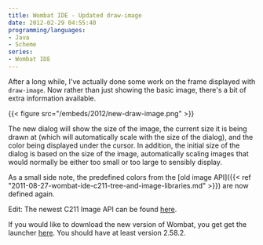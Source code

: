 ```yaml
---
title: Wombat IDE - Updated draw-image
date: 2012-02-29 04:55:40
programming/languages:
- Java
- Scheme
series:
- Wombat IDE
---
```

After a long while, I've actually done some work on the frame displayed with `draw-image`. Now rather than just showing the basic image, there's a bit of extra information available.

<!--more-->

{{< figure src="/embeds/2012/new-draw-image.png" >}}

The new dialog will show the size of the image, the current size it is being drawn at (which will automatically scale with the size of the dialog), and the color being displayed under the cursor. In addition, the initial size of the dialog is based on the size of the image, automatically scaling images that would normally be either too small or too large to sensibly display.

As a small side note, the predefined colors from the [old image API]({{< ref "2011-08-27-wombat-ide-c211-tree-and-image-libraries.md" >}}) are now defined again.

Edit: The newest C211 Image API can be found <a title="C211 Image API" href="http://www.cs.indiana.edu/cgi-pub/c211/wombat/docs/c211-image.htm">here</a>.

If you would like to download the new version of Wombat, you get get the launcher <a title="Wombat Launcher Download Page" href="http://www.cs.indiana.edu/cgi-pub/c211/wombat/">here</a>. You should have at least version 2.58.2.